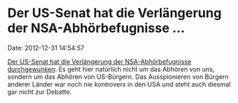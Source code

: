 Der US-Senat hat die Verlängerung der NSA-Abhörbefugnisse \...
==============================================================

Date: 2012-12-31 14:54:57

[Der US-Senat hat die Verlängerung der NSA-Abhörbefugnisse
durchgewunken](http://www.theverge.com/2012/12/28/3807734/senate-votes-to-extend-fisa-amendments-warrantless-wiretap).
Es geht hier natürlich nicht um das Abhören von uns, sondern um das
Abhören von US-Bürgern. Das Ausspionieren von Bürgern anderer Länder war
noch nie kontrovers in den USA und steht auch diesmal gar nicht zur
Debatte.

